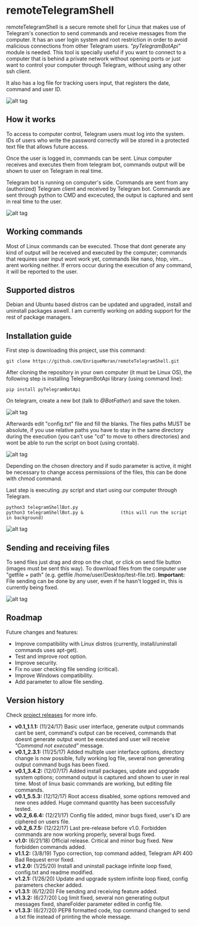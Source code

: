 # remoteTelegramShell
remoteTelegramShell is a secure remote shell for Linux that makes use of Telegram's conection to send commands and receive messages from the computer. It has an user login system and root restriction in order to avoid malicious connections from other Telegram users. _"pyTelegramBotApi"_ module is needed. This tool is specially useful if you want to connect to a computer that is behind a private network without opening ports or just want to control your computer through Telegram, without using any other ssh client.

It also has a log file for tracking users input, that registers the date, command and user ID.

![alt tag](/readme_images/gif1.gif)


## How it works
To access to computer control, Telegram users must log into the system. IDs of users who write the password correctly will be stored in a protected text file that allows future access. 

Once the user is logged in, commands can be sent. Linux computer receives and executes them from telegram bot, commands output will be shown to user on Telegram in real time.

Telegram bot is running on computer's side. Commands are sent from any (authorized) Telegram client and received by Telegram bot. 
Commands are sent through python to CMD and excecuted, the output is captured and sent in real time to the user.

![alt tag](/readme_images/image1.png)



## Working commands
Most of Linux commands can be executed. Those that dont generate any kind of output will be received and executed  by the computer; commands that requires user input wont work yet, commands like nano, htop, vim... arent working neither.
If errors occur during the execution of any command, it will be reported to the user.



## Supported distros
Debian and Ubuntu based distros can be updated and upgraded, install and uninstall packages aswell. 
I am currently working on adding support for the rest of package managers.



## Installation guide
First step is downloading this project, use this command:
```
git clone https://github.com/EnriqueMoran/remoteTelegramShell.git
```

After cloning the repository in your own computer (it must be Linux OS), the following step is installing TelegramBotApi library (using command line):
```
pip install pyTelegramBotApi
```
On telegram, create a new bot (talk to *@BotFather*) and save the token.

![alt tag](/readme_images/image2.png)

Afterwards edit "config.txt" file and fill the blanks. The files paths MUST be absolute, if you use relative paths you have to stay
in the same directory during the execution (you can't use "cd" to move to others directories) and wont be able to run the script on boot (using crontab). 

![alt tag](/readme_images/image3.png)

Depending on the chosen directory and if sudo parameter is active, it might be necessary to change access permissions of the files, this can be done with chmod command.

Last step is executing .py script and start using our computer through Telegram.
```
python3 telegramShellBot.py
python3 telegramShellBot.py &              (this will run the script in background)
```

![alt tag](/readme_images/image4.png)


## Sending and receiving files
To send files just drag and drop on the chat, or click on send file button (images must be sent this way).
To download files from the computer use "getfile + path" (e.g. getfile /home/user/Desktop/test-file.txt).
**Important:** File sending can be done by any user, even if he hasn't logged in, this is currently being fixed.

![alt tag](/readme_images/gif2.gif)


## Roadmap
Future changes and features:
* Improve compatibility with Linux distros (currently, install/uninstall commands uses apt-get).
* Test and improve root option.
* Improve security.
* Fix no user checking file sending (critical).
* Improve Windows compatibility.
* Add parameter to allow file sending.


## Version history
Check [project releases](https://github.com/EnriqueMoran/remoteTelegramShell/releases) for more info.
- **v0.1_1.1.1:** (11/24/17) Basic user interface, generate output commands cant be sent, command's output can be received, commands that doesnt generate output wont be executed and user will receive *"Command not executed"* message.
- **v0.1_2.3.1:** (11/25/17) Added multiple user interface options, directory change is now possible, fully working log file, several non generating output command bugs has been fixed.
- **v0.1_3.4.2:** (12/07/17) Added install packages, update and upgrade system options; command output is captured and shown to user in real time. Most of linux basic commands are working, but editing file commands.
- **v0.1_5.5.3:** (12/12/17) Root access disabled, some options removed and new ones added. Huge command quantity has been successfully tested.
- **v0.2_6.6.4:** (12/21/17) Config file added, minor bugs fixed, user's ID are ciphered on users file.
- **v0.2_6.7.5:** (12/22/17) Last pre-release before v1.0. Forbidden commands are now working properly, several bugs fixed. 
- **v1.0:** (6/21/18) Official release. Critical and minor bug fixed. New forbidden commands added.
- **v1.1.2:** (3/8/19) Typo correction, top command added, Telegram API 400 Bad Request error fixed.
- **v1.2.0:** (1/25/20) Install and uninstall package infinite loop fixed, config.txt and readme modified.
- **v1.2.1:** (1/26/20) Update and upgrade system infinite loop fixed, config parameters checker added.
- **v1.3.1:** (6/12/20) File sending and receiving feature added.
- **v1.3.2:** (6/27/20) Log limit fixed, several non generating output messages fixed, shareFolder parameter edited in config file.
- **v1.3.3:** (6/27/20) PEP8 formatted code, top command changed to send a txt file instead of printing the whole message.


